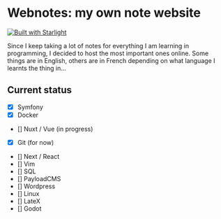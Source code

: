 # Webnotes: my own note website

[![Built with Starlight](https://astro.badg.es/v2/built-with-starlight/tiny.svg)](https://starlight.astro.build)

Since I keep taking a lot of notes for everything I am learning in programming, I decided to host the most important ones online.
Some things are in English, others are in French depending on what language I learnts the thing in...

## Current status
- [x] Symfony
- [x] Docker
- [] Nuxt / Vue (in progress)
- [x] Git (for now)
- [] Next / React 
- [] Vim 
- [] SQL
- [] PayloadCMS
- [] Wordpress
- [] Linux
- [] LateX
- [] Godot


